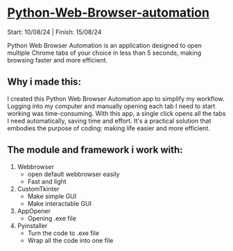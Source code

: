 # [Python-Web-Browser-automation](https://github.com/MrAnon89/Python-Web-Browser-automation/tree/main)
Start: 10/08/24  |  Finish: 15/08/24

Python Web Browser Automation is an application designed to open multiple Chrome tabs of your choice in less than 5 seconds, making browsing faster and more efficient.

## Why i made this:
I created this Python Web Browser Automation app to simplify my workflow. Logging into my computer and manually opening each tab I need to start working was time-consuming. With this app, a single click opens all the tabs I need automatically, saving time and effort. It's a practical solution that embodies the purpose of coding: making life easier and more efficient.

## The module and framework i work with:
1. Webbrowser
   - open default webbrowser easily
   - Fast and light
2. CustomTkinter
   - Make simple GUI
   - Make interactable GUI
3. AppOpener
   - Opening .exe file
4. Pyinstaller
   - Turn the code to .exe file
   - Wrap all the code into one file
